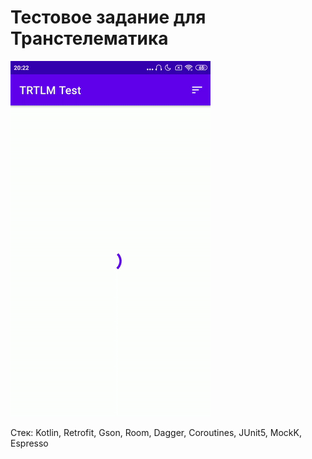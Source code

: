 # Тестовое задание для Транстелематика

![](sample.gif)

Стек: Kotlin, Retrofit, Gson, Room, Dagger, Coroutines, JUnit5, MockK, Espresso
